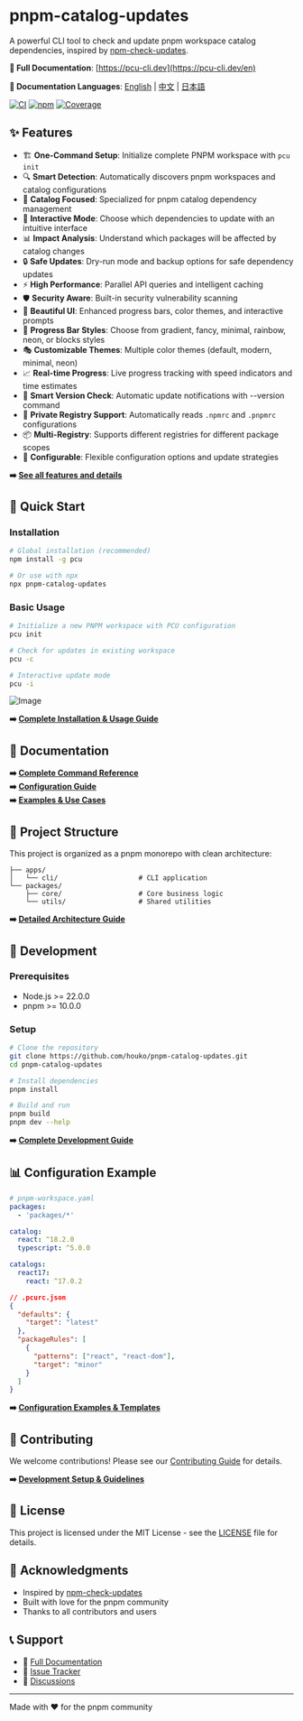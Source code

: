 # pnpm-catalog-updates

A powerful CLI tool to check and update pnpm workspace catalog dependencies,
inspired by
[npm-check-updates](https://github.com/raineorshine/npm-check-updates).

**📖 Full Documentation**: [https://pcu-cli.dev](https://pcu-cli.dev/en)

**📖 Documentation Languages**: [English](README.md) | [中文](README.zh-CN.md) |
[日本語](README.ja.md)

[![CI](https://img.shields.io/github/actions/workflow/status/houko/pnpm-catalog-updates/ci.yml?label=CI&logo=github)](https://github.com/houko/pnpm-catalog-updates/actions)
[![npm](https://img.shields.io/npm/v/pnpm-catalog-updates)](https://www.npmjs.com/package/pnpm-catalog-updates)
[![Coverage](https://img.shields.io/coveralls/github/houko/pnpm-catalog-updates/main)](https://coveralls.io/github/houko/pnpm-catalog-updates)

## ✨ Features

- 🏗️ **One-Command Setup**: Initialize complete PNPM workspace with `pcu init`
- 🔍 **Smart Detection**: Automatically discovers pnpm workspaces and catalog
  configurations
- 🎯 **Catalog Focused**: Specialized for pnpm catalog dependency management
- 🚀 **Interactive Mode**: Choose which dependencies to update with an intuitive
  interface
- 📊 **Impact Analysis**: Understand which packages will be affected by catalog
  changes
- 🔒 **Safe Updates**: Dry-run mode and backup options for safe dependency
  updates
- ⚡ **High Performance**: Parallel API queries and intelligent caching
- 🛡️ **Security Aware**: Built-in security vulnerability scanning
- 🎨 **Beautiful UI**: Enhanced progress bars, color themes, and interactive
  prompts
- 🌈 **Progress Bar Styles**: Choose from gradient, fancy, minimal, rainbow,
  neon, or blocks styles
- 🎭 **Customizable Themes**: Multiple color themes (default, modern, minimal,
  neon)
- 📈 **Real-time Progress**: Live progress tracking with speed indicators and
  time estimates
- 🔄 **Smart Version Check**: Automatic update notifications with --version
  command
- 🔐 **Private Registry Support**: Automatically reads `.npmrc` and `.pnpmrc`
  configurations
- 📦 **Multi-Registry**: Supports different registries for different package
  scopes
- 🔧 **Configurable**: Flexible configuration options and update strategies

**➡️ [See all features and details](https://pcu-cli.dev/en)**

## 🚀 Quick Start

### Installation

```bash
# Global installation (recommended)
npm install -g pcu

# Or use with npx
npx pnpm-catalog-updates
```

### Basic Usage

```bash
# Initialize a new PNPM workspace with PCU configuration
pcu init

# Check for updates in existing workspace
pcu -c

# Interactive update mode
pcu -i
```

![Image](https://github.com/user-attachments/assets/f05a970e-c58c-44f1-b3f1-351ae30b4a35)

**➡️ [Complete Installation & Usage Guide](https://pcu-cli.dev/en/quickstart)**

## 📖 Documentation

**➡️ [Complete Command Reference](https://pcu-cli.dev/en/command-reference)**  
**➡️ [Configuration Guide](https://pcu-cli.dev/en/configuration)**  
**➡️ [Examples & Use Cases](https://pcu-cli.dev/en/examples)**

## 📁 Project Structure

This project is organized as a pnpm monorepo with clean architecture:

```text
├── apps/
│   └── cli/                    # CLI application
└── packages/
    ├── core/                   # Core business logic
    └── utils/                  # Shared utilities
```

**➡️ [Detailed Architecture Guide](https://pcu-cli.dev/en/development)**

## 🧪 Development

### Prerequisites

- Node.js >= 22.0.0
- pnpm >= 10.0.0

### Setup

```bash
# Clone the repository
git clone https://github.com/houko/pnpm-catalog-updates.git
cd pnpm-catalog-updates

# Install dependencies
pnpm install

# Build and run
pnpm build
pnpm dev --help
```

**➡️ [Complete Development Guide](https://pcu-cli.dev/en/development)**

## 📊 Configuration Example

```yaml
# pnpm-workspace.yaml
packages:
  - 'packages/*'

catalog:
  react: ^18.2.0
  typescript: ^5.0.0

catalogs:
  react17:
    react: ^17.0.2
```

```json
// .pcurc.json
{
  "defaults": {
    "target": "latest"
  },
  "packageRules": [
    {
      "patterns": ["react", "react-dom"],
      "target": "minor"
    }
  ]
}
```

**➡️ [Configuration Examples & Templates](https://pcu-cli.dev/en/examples)**

## 🤝 Contributing

We welcome contributions! Please see our [Contributing Guide](CONTRIBUTING.md)
for details.

**➡️ [Development Setup & Guidelines](https://pcu-cli.dev/en/development)**

## 📄 License

This project is licensed under the MIT License - see the [LICENSE](LICENSE) file
for details.

## 🙏 Acknowledgments

- Inspired by
  [npm-check-updates](https://github.com/raineorshine/npm-check-updates)
- Built with love for the pnpm community
- Thanks to all contributors and users

## 📞 Support

- 📖 [Full Documentation](https://pcu-cli.dev/en)
- 🐛 [Issue Tracker](https://github.com/houko/pnpm-catalog-updates/issues)
- 💬 [Discussions](https://github.com/houko/pnpm-catalog-updates/discussions)

---

Made with ❤️ for the pnpm community
